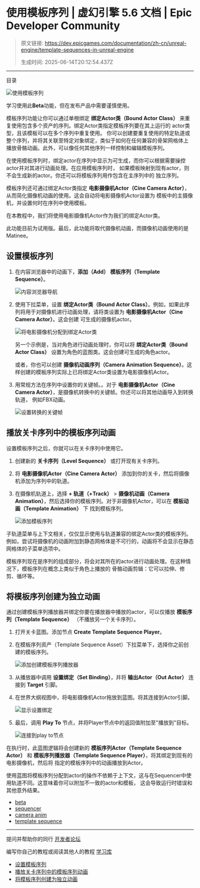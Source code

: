 # 使用模板序列 | 虚幻引擎 5.6 文档 | Epic Developer Community

> 原文链接: https://dev.epicgames.com/documentation/zh-cn/unreal-engine/template-sequences-in-unreal-engine
> 
> 生成时间: 2025-06-14T20:12:54.437Z

---

目录

![使用模板序列](https://dev.epicgames.com/community/api/documentation/image/0815aded-4776-4f95-9ecd-cb68e4f081c6?resizing_type=fill&width=1920&height=335)

学习使用此**Beta**功能，但在发布产品中需要谨慎使用。

模板序列功能让你可以通过单根绑定 **绑定Actor类（Bound Actor Class）** 来重复使用包含多个资产的序列。绑定Actor类指定模板序列要在其上运行的 actor类型，且该模板可以在多个序列中重复使用。 你可以创建要重复使用的特定轨道或整个序列，并将其关联至特定对象绑定，类似于如何在任何兼容的骨架网格体上 播放骨骼动画。此外，可以像任何其他序列一样控制和编辑模板序列。

在使用模板序列时，绑定actor在序列中显示为可生成，而你可以根据需要操控actor并对其进行动画处理。在应用模板序列时， 如果模板映射到现有actor，则不会生成新的actor。你还可以将模板序列用作包含在主序列中的 独立序列。

模板序列还可通过绑定Actor类指定 **电影摄像机Actor（Cine Camera Actor）**，从而简化摄像机动画的使用。这会自动将电影摄像机Actor设置为 模板中的主摄像机，并设置何时在序列中使用模板。

在本教程中，我们将使用电影摄像机Actor作为我们的绑定Actor类。

此功能目前为试用版。最后，此功能将取代摄像机动画，而摄像机动画使用的是Matinee。

## 设置模板序列

1.  在内容浏览器中的动画下，**添加（Add）** **模板序列（Template Sequence）**。
    
    ![内容浏览器导航](TS_nav.png)
2.  使用下拉菜单，设置 **绑定Actor类（Bound Actor Class）**。例如，如果此序列将用于对摄像机进行动画处理，请将类设置为 **电影摄像机Actor（Cine Camera Actor）**。这会创建 可生成的摄像机actor。
    
    ![将电影摄像机分配到绑定Actor类](Bound_Actor_Class.png)
    
    另一个示例是，当对角色进行动画处理时，你可以将 **绑定Actor类（Bound Actor Class）** 设置为角色的蓝图类。这会创建可生成的角色actor。
    
    或者，你也可以创建 **摄像机动画序列（Camera Animation Sequence）**。这样创建的模板序列实际上已将绑定Actor类设置为电影摄像机Actor。
    
3.  用常规方法在序列中设置你的关键帧。。对于 **电影摄像机Actor（Cine Camera Actor）**，是摄像机转换中的关键帧。你还可以将其他动画导入到转换轨道， 例如FBX动画。
    
    ![设置转换的关键帧](TS_track.png)

## 播放关卡序列中的模板序列动画

设置模板序列之后，你就可以在关卡序列中使用它。

1.  创建新的 **关卡序列（Level Sequence）** 或打开现有关卡序列。
    
2.  将 **电影摄像机Actor（Cine Camera Actor）** 添加到你的关卡，然后将摄像机添加为序列中的轨道。
    
3.  在摄像机轨道上，选择 **\+ 轨道（+Track）** > **摄像机动画（Camera Animation）**，然后选择你的模板序列。对于非摄像机Actor，可以在 **模板动画（Template Animation）** 下 找到模板序列。
    
    ![添加模板序列](Add_TS_Track.png)

子轨道菜单与上下文相关，仅仅显示使用与轨道兼容的绑定Actor类的模板序列。 例如，尝试将摄像机的动画附加到静态网格体是不可行的，动画将不会显示在静态网格体的子菜单选项中。

模板序列现在是序列的组成部分，将会对其所在的actor进行动画处理。在这种情况下，模板序列在概念上类似于角色上播放的 骨骼动画剪辑：它可以拉伸、修剪、循环等。

## 将模板序列创建为独立动画

通过创建模板序列播放器并绑定你要在播放器中播放的actor，可以仅播放 **模板序列（Template Sequence）** （不播放另一个关卡序列）。

1.  打开关卡蓝图。添加节点 **Create Template Sequence Player**。
    
2.  在模板序列资产（Template Sequence Asset）下拉菜单下，选择你之前创建的模板序列。
    
    ![添加创建模板序列播放器](BP1.png)
3.  从播放器中调用 **设置绑定（Set Binding）**，并将 **输出Actor（Out Actor）** 连接到 **Target** 引脚。
    
4.  在世界大纲视图中，将电影摄像机Actor拖放到蓝图。将其连接到Actor引脚。
    
    ![显示设置绑定](BP2.png)
5.  最后，调用 **Play To** 节点，并将Player节点中的返回值附加至"播放到"目标。
    
    ![连接到play to节点](BP3.png)

在执行时，此蓝图逻辑将会创建新的 **模板序列Actor（Template Sequence Actor）** 和 **模板序列播放器（Template Sequence Player）**，将其绑定到现有的电影摄像机，然后将 指定的模板序列中的动画播放到Actor。

使用蓝图将模板序列分配到actor的操作不依赖于上下文，这与在Sequencer中使用轨道不同。这意味着你可以附加不一致的actor和模板， 这会导致运行时错误和其他意外结果。

-   [beta](https://dev.epicgames.com/community/search?query=beta)
-   [sequencer](https://dev.epicgames.com/community/search?query=sequencer)
-   [camera anim](https://dev.epicgames.com/community/search?query=camera%20anim)
-   [template sequence](https://dev.epicgames.com/community/search?query=template%20sequence)

* * *

提问并帮助你的同行 [开发者论坛](https://forums.unrealengine.com/categories?tag=unreal-engine)

编写你自己的教程或阅读其他人的教程 [学习库](https://dev.epicgames.com/community/unreal-engine/learning)

-   [设置模板序列](/documentation/zh-cn/unreal-engine/template-sequences-in-unreal-engine#%E8%AE%BE%E7%BD%AE%E6%A8%A1%E6%9D%BF%E5%BA%8F%E5%88%97)
-   [播放关卡序列中的模板序列动画](/documentation/zh-cn/unreal-engine/template-sequences-in-unreal-engine#%E6%92%AD%E6%94%BE%E5%85%B3%E5%8D%A1%E5%BA%8F%E5%88%97%E4%B8%AD%E7%9A%84%E6%A8%A1%E6%9D%BF%E5%BA%8F%E5%88%97%E5%8A%A8%E7%94%BB)
-   [将模板序列创建为独立动画](/documentation/zh-cn/unreal-engine/template-sequences-in-unreal-engine#%E5%B0%86%E6%A8%A1%E6%9D%BF%E5%BA%8F%E5%88%97%E5%88%9B%E5%BB%BA%E4%B8%BA%E7%8B%AC%E7%AB%8B%E5%8A%A8%E7%94%BB)
